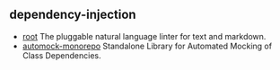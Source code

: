 ## dependency-injection

- [root](https://github.com/textlint/textlint) The pluggable natural language linter for text and markdown.
- [automock-monorepo](https://github.com/automock/automock) Standalone Library for Automated Mocking of Class Dependencies.
